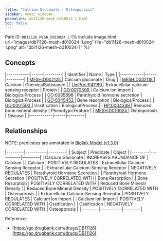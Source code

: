 ```yaml
---
title: "Calcium Gluconate - Osteoporosis"
sidebar: mydoc_sidebar
permalink: db11126-mesh-d010024-1.html
toc: false 
---
```



Path ID: `DB11126_MESH_D010024_1`
{% include image.html url="images/db11126-mesh-d010024-1.png" file="db11126-mesh-d010024-1.png" alt="db11126-mesh-d010024-1" %}

## Concepts

|------------|------|---------|
| Identifier | Name | Type    |
|------------|------|---------|
| <a href="https://identifiers.org/MESH:D002125">MESH:D002125 </a> | Calcium gluconate | Drug |
| <a href="https://identifiers.org/MESH:D002118">MESH:D002118 </a> | Calcium | ChemicalSubstance |
| <a href="https://identifiers.org/UniProt:P41180">UniProt:P41180 </a> | Extracellular calcium-sensing receptor | Protein |
| <a href="https://identifiers.org/GO:0070509">GO:0070509 </a> | Calcium ion import | BiologicalProcess |
| <a href="https://identifiers.org/GO:0035898">GO:0035898 </a> | Parathyroid hormone secretion | BiologicalProcess |
| <a href="https://identifiers.org/GO:0045453">GO:0045453 </a> | Bone resorption | BiologicalProcess |
| <a href="https://identifiers.org/GO:0001503">GO:0001503 </a> | Ossification | BiologicalProcess |
| <a href="https://identifiers.org/HP:0004349">HP:0004349 </a> | Reduced bone mineral density | PhenotypicFeature |
| <a href="https://identifiers.org/MESH:D010024">MESH:D010024 </a> | Osteoporosis | Disease |
|------------|------|---------|

## Relationships


NOTE: predicates are annotated in <a href="https://github.com/biolink/biolink-model/releases/tag/v1.3.0">Biolink Model (v1.3.0)</a>

|---------|-----------|---------|
| Subject | Predicate | Object  |
|---------|-----------|---------|
| Calcium Gluconate | INCREASES ABUNDANCE OF | Calcium |
| Calcium | POSITIVELY REGULATES | Extracellular Calcium-Sensing Receptor |
| Extracellular Calcium-Sensing Receptor | NEGATIVELY REGULATES | Parathyroid Hormone Secretion |
| Parathyroid Hormone Secretion | POSITIVELY CORRELATED WITH | Bone Resorption |
| Bone Resorption | POSITIVELY CORRELATED WITH | Reduced Bone Mineral Density |
| Reduced Bone Mineral Density | POSITIVELY CORRELATED WITH | Osteoporosis |
| Extracellular Calcium-Sensing Receptor | POSITIVELY REGULATES | Calcium Ion Import |
| Calcium Ion Import | POSITIVELY CORRELATED WITH | Ossification |
| Ossification | NEGATIVELY CORRELATED WITH | Osteoporosis |
|---------|-----------|---------|

Reference: 
  - [https://go.drugbank.com/drugs/DB11126](https://go.drugbank.com/drugs/DB11126)
